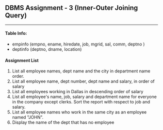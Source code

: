 ## DBMS Assignment - 3 (Inner-Outer Joining Query)
---

####  Table Info:
- empinfo (empno, ename, hiredate, job, mgrid, sal, comm, deptno )
- deptinfo (deptno, dname, location)

#### Assignment List
1. List all employee names, dept name and the city in department name order.
2. List all employee name, dept number, dept name and salary, in order of salary
3. List all employees working in Dallas in descending order of salary
4. List all employee's name, job, salary and department name for everyone in the company except clerks. Sort the report with respect to job and salary.
5. List all employee names who work in the same city as an employee named "JOHN".
6. Display the name of the dept that has no employee

